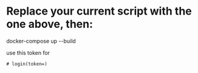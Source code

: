 # Replace your current script with the one above, then:
docker-compose up --build

use this token for 

    # login(token=)